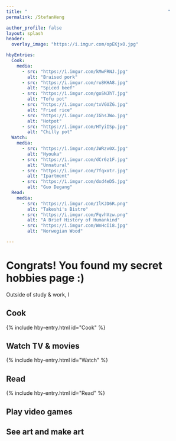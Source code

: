```yaml
---
title: "　　　　　　　　　　　　　　　　　　　　　　　　　　　　　　　　"
permalink: /StefanHeng

author_profile: false
layout: splash
header:
  overlay_image: "https://i.imgur.com/opEKjxO.jpg"

hbyEntries:
  Cook:
    media:
      - src: "https://i.imgur.com/kMwFRNJ.jpg"
        alt: "Braised pork"
      - src: "https://i.imgur.com/ru8KHA8.jpg"
        alt: "Spiced beef"
      - src: "https://i.imgur.com/goSNJhT.jpg"
        alt: "Tofu pot"
      - src: "https://i.imgur.com/txVGUZG.jpg"
        alt: "Fried rice"
      - src: "https://i.imgur.com/IGhsJWo.jpg"
        alt: "Hotpot"
      - src: "https://i.imgur.com/HTyiISp.jpg"
        alt: "Chilly pot"
  Watch:
    media:
      - src: "https://i.imgur.com/JWRzv0X.jpg"
        alt: "Hyouka"
      - src: "https://i.imgur.com/dCr6z1F.jpg"
        alt: "Unnatural"
      - src: "https://i.imgur.com/7fqxotr.jpg"
        alt: "Ipartment"
      - src: "https://i.imgur.com/dxd4eD5.jpg"
        alt: "Guo Degang"
  Read:
    media:
      - src: "https://i.imgur.com/IlKJD6R.png"
        alt: "Takeshi's Bistro"
      - src: "https://i.imgur.com/FqvhVzw.png"
        alt: "A Brief History of Humankind"
      - src: "https://i.imgur.com/WnHcIi8.jpg"
        alt: "Norwegian Wood"

---
```


# Congrats! You found my secret hobbies page :)

Outside of study & work, I

## Cook
{% include hby-entry.html id="Cook" %}


## Watch TV & movies
{% include hby-entry.html id="Watch" %}


## Read
{% include hby-entry.html id="Read" %}


## Play video games



## See art and make art
